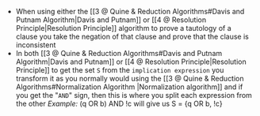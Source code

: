 - When using either the [[3 @ Quine & Reduction Algorithms#Davis and Putnam Algorithm|Davis and Putnam]] or [[4 @ Resolution Principle|Resolution Principle]] algorithm to prove a tautology of a clause you take the negation of that clause and prove that the clause is inconsistent
-  In both [[3 @ Quine & Reduction Algorithms#Davis and Putnam Algorithm|Davis and Putnam]] or [[4 @ Resolution Principle|Resolution Principle]] to get the set `S` from the `implication expression` you transform it as you normally would using the [[3 @ Quine & Reduction Algorithms#Normalization Algorithm |Normalization algorithm]] and if you get the "`AND`" sign, then this is where you split each expression from the other
	*Example:* 
	(q OR b) AND !c will give us S = {q OR b, !c}   